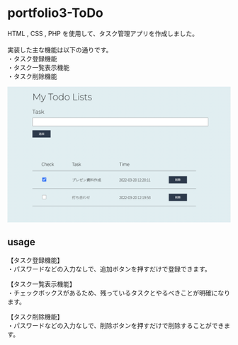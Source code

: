 # portfolio3-ToDo
HTML , CSS  , PHP を使用して、タスク管理アプリを作成しました。<br>
<br>
実装した主な機能は以下の通りです。<br>
・タスク登録機能<br>
・タスク一覧表示機能<br>
・タスク削除機能<br>

![uploads](./uploads/readme-todo.png)

## usage
【タスク登録機能】<br>
・パスワードなどの入力なしで、追加ボタンを押すだけで登録できます。

【タスク一覧表示機能】<br>
・チェックボックスがあるため、残っているタスクとやるべきことが明確になります。

【タスク削除機能】<br>
・パスワードなどの入力なしで、削除ボタンを押すだけで削除することができます。
